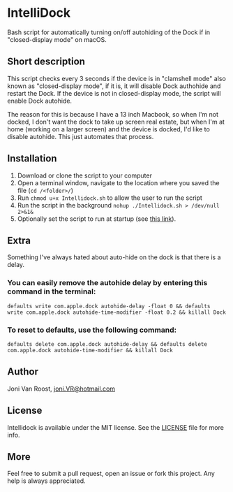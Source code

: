 # IntelliDock
Bash script for automatically turning on/off autohiding of the Dock if in "closed-display mode" on macOS.

## Short description
This script checks every 3 seconds if the device is in "clamshell mode" also known as "closed-display mode", if it is, it will disable Dock authohide and restart the Dock. If the device is not in closed-display mode, the script will enable Dock autohide.

The reason for this is because I have a 13 inch Macbook, so when I'm not docked, I don't want the dock to take up screen real estate, but when I'm at home (working on a larger screen) and the device is docked, I'd like to disable autohide. This just automates that process.

## Installation
1. Download or clone the script to your computer
2. Open a terminal window, navigate to the location where you saved the file (`cd /<folder>/`)
3. Run `chmod u+x Intellidock.sh` to allow the user to run the script
4. Run the script in the background `nohup ./Intellidock.sh > /dev/null 2>&1&`
5. Optionally set the script to run at startup (see [this link](https://stackoverflow.com/questions/6442364/running-script-upon-login-mac)).

## Extra
Something I've always hated about auto-hide on the dock is that there is a delay. 

### You can easily remove the autohide delay by entering this command in the terminal:
```
defaults write com.apple.dock autohide-delay -float 0 && defaults write com.apple.dock autohide-time-modifier -float 0.2 && killall Dock
```
### To reset to defaults, use the following command:
```
defaults delete com.apple.dock autohide-delay && defaults delete com.apple.dock autohide-time-modifier && killall Dock
```

## Author
Joni Van Roost, joni.VR@hotmail.com

## License
Intellidock is available under the MIT license. See the [LICENSE](https://github.com/JoniVR/IntelliDock/blob/master/LICENSE) file for more info.

## More
Feel free to submit a pull request, open an issue or fork this project. Any help is always appreciated.